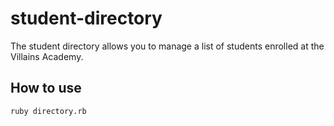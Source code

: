 # student-directory

The student directory allows you to manage a list of students enrolled at the Villains Academy.

## How to use

```shell
ruby directory.rb
```